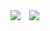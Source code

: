 <div>
<a href="https://hits.seeyoufarm.com"><img src="https://hits.seeyoufarm.com/api/count/incr/badge.svg?url=https%3A%2F%2Fgithub.com%2F0JUUU&count_bg=%23CDCDCD&title_bg=%23F6F2D9&icon=&icon_color=%23E7E7E7&title=hits&edge_flat=false"/></a>
<a href="https://instagram.com/0_jxxu">
    <img 
        src="http://img.shields.io/badge/-Instagram-black?style=flat&logo=Instagram&link=https://instagram.com/0_jxxu/"
        style="height : auto; margin-left : 10px; margin-right : 10px;"/>
</a>
</div>
